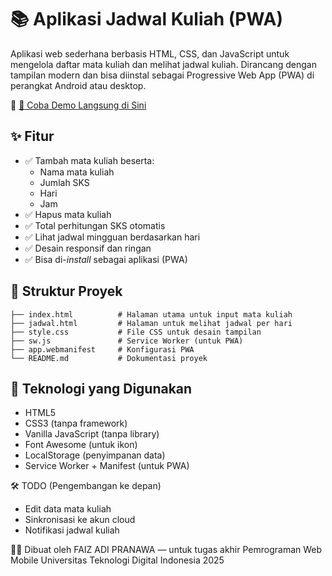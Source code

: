 # 📚 Aplikasi Jadwal Kuliah (PWA)

Aplikasi web sederhana berbasis HTML, CSS, dan JavaScript untuk mengelola daftar mata kuliah dan melihat jadwal kuliah. Dirancang dengan tampilan modern dan bisa diinstal sebagai Progressive Web App (PWA) di perangkat Android atau desktop.

🧪 [🔗 Coba Demo Langsung di Sini](https://akademik-gamma.vercel.app/)

## ✨ Fitur

- ✅ Tambah mata kuliah beserta:
  - Nama mata kuliah
  - Jumlah SKS
  - Hari
  - Jam
- ✅ Hapus mata kuliah
- ✅ Total perhitungan SKS otomatis
- ✅ Lihat jadwal mingguan berdasarkan hari
- ✅ Desain responsif dan ringan
- ✅ Bisa di-*install* sebagai aplikasi (PWA)

## 📁 Struktur Proyek
```
├── index.html          # Halaman utama untuk input mata kuliah
├── jadwal.html         # Halaman untuk melihat jadwal per hari
├── style.css           # File CSS untuk desain tampilan
├── sw.js               # Service Worker (untuk PWA)
├── app.webmanifest     # Konfigurasi PWA
└── README.md           # Dokumentasi proyek
```

## 🧠 Teknologi yang Digunakan
   - HTML5
   - CSS3 (tanpa framework)
   - Vanilla JavaScript (tanpa library)
   - Font Awesome (untuk ikon)
   - LocalStorage (penyimpanan data)
   - Service Worker + Manifest (untuk PWA)

🛠️ TODO (Pengembangan ke depan)
   - Edit data mata kuliah
   - Sinkronisasi ke akun cloud
   - Notifikasi jadwal kuliah

👨‍💻 Dibuat oleh
FAIZ ADI PRANAWA — untuk tugas akhir Pemrograman Web Mobile
Universitas Teknologi Digital Indonesia
2025

